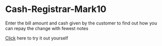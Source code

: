 # Cash-Registrar-Mark10

Enter the bill amount and cash given by the customer to find out how you can repay the change with fewest notes


[Click](https://biwky.csb.app/) here to try it out yourself
